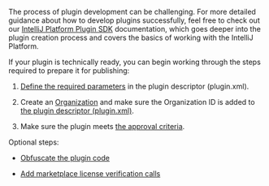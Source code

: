 [//]: # (title: Preparing Your Plugin for Publication)


The process of plugin development can be challenging. For more detailed guidance about how to develop plugins successfully, feel free to check out our [IntelliJ Platform Plugin SDK](https://plugins.jetbrains.com/docs/intellij/welcome.html) documentation, which goes deeper into the plugin creation process and covers the basics of working with the IntelliJ Platform.

If your plugin is technically ready, you can begin working through the steps required to prepare it for publishing:

1. [Define the required parameters](add-required-parameters.md) in the plugin descriptor (plugin.xml).

2. Create an [Organization](organizations.md) and make sure the Organization ID is added to [the plugin descriptor (plugin.xml)](https://plugins.jetbrains.com/docs/intellij/plugin-configuration-file.html).

3. Make sure the plugin meets [the approval criteria](https://plugins.jetbrains.com/legal/approval-guidelines).


<control>Optional steps:</control>

* [Obfuscate the plugin code](obfuscate-the-plugin.md)

* [Add marketplace license verification calls](add-marketplace-license-verification-calls-to-the-plugin-code.md)

